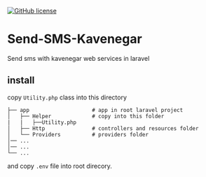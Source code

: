 [![GitHub license](https://img.shields.io/badge/license-MIT-blue.svg)](https://github.com/MasoudZarjani/zarinpal-laravel/blob/master/LICENSE)

# Send-SMS-Kavenegar
Send sms with kavenegar web services in laravel

## install
copy `Utility.php` class into this directory



    ├── app                    # app in root laravel project
    │   ├── Helper             # copy into this folder
    |   |   ├──Utility.php      
    │   ├── Http               # controllers and resources folder
    │   └── Providers          # providers folder
    │── ...
    │── ...
    └── ...
    
   and copy `.env` file into root direcory.
